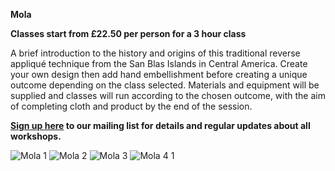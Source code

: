 **Mola**

**Classes start from £22.50 per person for a 3 hour class**

A brief introduction to the history and origins of this traditional reverse appliqué technique from the San Blas Islands in Central America.  Create your own design then add hand embellishment before creating a unique outcome depending on the class selected.
Materials and equipment will be supplied and classes will run according to the chosen outcome, with the aim of completing cloth and product by the end of the session.

**[Sign up here](/contact)  to our mailing list for details and regular updates about all workshops.**

![Mola 1](http://textilesatthestablehouse.co.uk/assets/Mola1.jpg)
![Mola 2](http://textilesatthestablehouse.co.uk/assets/Mola2.jpg)
![Mola 3](http://textilesatthestablehouse.co.uk/assets/Mola3.jpg)
![Mola 4 1](http://textilesatthestablehouse.co.uk/assets/Mola41.jpg)
